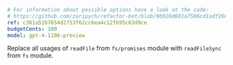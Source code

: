 ```yaml
# For information about possible options have a look at the code:
# https://github.com/zaripych/refactor-bot/blob/9b928d601a7586cd1adf20dbeb406625a0d7663f/src/refactor/types.ts#L11
ref: c361a51b7654d2753f62cc6ea4c12fb95c63d9ce
budgetCents: 100
model: gpt-4-1106-preview
```

Replace all usages of `readFile` from `fs/promises` module with `readFileSync`
from `fs` module.
